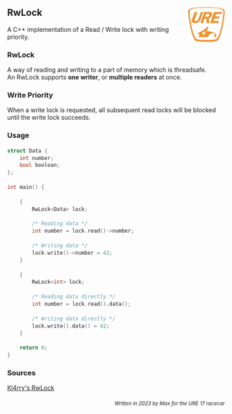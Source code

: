 <h2 align="left">RwLock <img src=".github/ure-logo.png" height=80 align="right" /></h2>
A C++ implementation of a Read / Write lock with writing priority.

### RwLock
A way of reading and writing to a part of memory which is threadsafe.<br>
An RwLock supports **one writer**, or **multiple readers** at once.

### Write Priority
When a write lock is requested, all subsequent read locks will be blocked until the write lock succeeds.

### Usage
```cpp
struct Data {
    int number;
    bool boolean;
};

int main() {

    {
        RwLock<Data> lock;

        /* Reading data */
        int number = lock.read()->number;

        /* Writing data */
        lock.write()->number = 42;
    }
    
    {
        RwLock<int> lock;

        /* Reading data directly */
        int number = lock.read().data();

        /* Writing data directly */
        lock.write().data() = 42;
    }
    
    return 0;
}
```

### Sources
[Kl4rry's RwLock](https://github.com/Kl4rry/RwLock)

<div align=right><sub><i>Written in 2023 by Max for the URE 17 racecar</i></sub></div>
